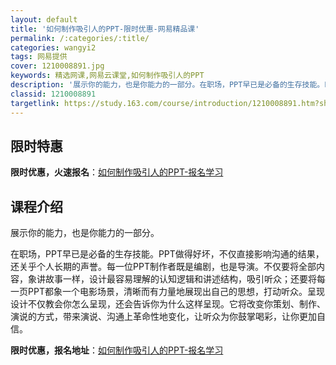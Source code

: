 ```yaml
---
layout: default
title: '如何制作吸引人的PPT-限时优惠-网易精品课'
permalink: /:categories/:title/
categories: wangyi2
tags: 网易提供
cover: 1210008891.jpg
keywords: 精选网课,网易云课堂,如何制作吸引人的PPT
description: '展示你的能力，也是你能力的一部分。在职场，PPT早已是必备的生存技能。PPT做得好坏，不仅直接影响沟通的结果，还关乎个人'
classid: 1210008891
targetlink: https://study.163.com/course/introduction/1210008891.htm?share=1&shareId=1025206652&utm_campaign=share&utm_medium=iphoneShare&utm_source=&utm_u=1025206652
---
```


## 限时特惠

**限时优惠，火速报名**：[如何制作吸引人的PPT-报名学习](https://study.163.com/course/introduction/1210008891.htm?share=1&shareId=1025206652&utm_campaign=share&utm_medium=iphoneShare&utm_source=&utm_u=1025206652)

## 课程介绍

展示你的能力，也是你能力的一部分。

在职场，PPT早已是必备的生存技能。PPT做得好坏，不仅直接影响沟通的结果，还关乎个人长期的声誉。每一位PPT制作者既是编剧，也是导演。不仅要将全部内容，象讲故事一样，设计最容易理解的认知逻辑和讲述结构，吸引听众；还要将每一页PPT都象一个电影场景，清晰而有力量地展现出自己的思想，打动听众。呈现设计不仅教会你怎么呈现，还会告诉你为什么这样呈现。它将改变你策划、制作、演说的方式，带来演说、沟通上革命性地变化，让听众为你鼓掌喝彩，让你更加自信。

**限时优惠，报名地址**：[如何制作吸引人的PPT-报名学习](https://study.163.com/course/introduction/1210008891.htm?share=1&shareId=1025206652&utm_campaign=share&utm_medium=iphoneShare&utm_source=&utm_u=1025206652)

